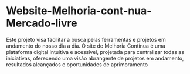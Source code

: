 # Website-Melhoria-cont-nua-Mercado-livre
Este projeto visa facilitar a busca pelas ferramentas e projetos em andamento do nosso dia a dia. O site de Melhoria Contínua é uma plataforma digital intuitiva e acessível, projetada para centralizar todas as iniciativas, oferecendo uma visão abrangente de projetos em andamento, resultados alcançados e oportunidades de aprimoramento
